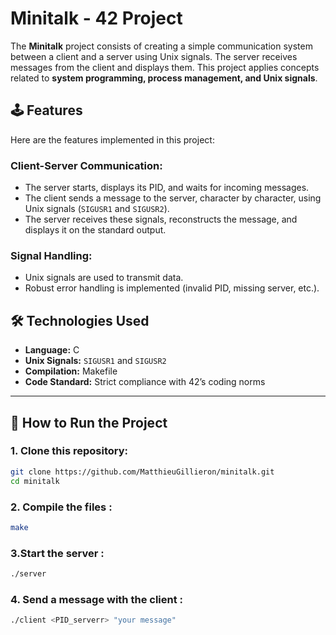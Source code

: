 # Minitalk - 42 Project  

The **Minitalk** project consists of creating a simple communication system between a client and a server using Unix signals. The server receives messages from the client and displays them. This project applies concepts related to **system programming, process management, and Unix signals**.  

## 🕹️ Features  

Here are the features implemented in this project:  

### Client-Server Communication:  
- The server starts, displays its PID, and waits for incoming messages.  
- The client sends a message to the server, character by character, using Unix signals (`SIGUSR1` and `SIGUSR2`).  
- The server receives these signals, reconstructs the message, and displays it on the standard output.  

### Signal Handling:  
- Unix signals are used to transmit data.  
- Robust error handling is implemented (invalid PID, missing server, etc.).  

## 🛠️ Technologies Used  

- **Language:** C  
- **Unix Signals:** `SIGUSR1` and `SIGUSR2`  
- **Compilation:** Makefile  
- **Code Standard:** Strict compliance with 42’s coding norms  

---

## 🚀 How to Run the Project  

### 1. Clone this repository:  
```bash  
git clone https://github.com/MatthieuGillieron/minitalk.git  
cd minitalk
```

### 2. Compile the files :
```bash
make
```

### 3.Start the server :
```bash
./server  
```

### 4. Send a message with the client :
```bash
./client <PID_serverr> "your message"  
